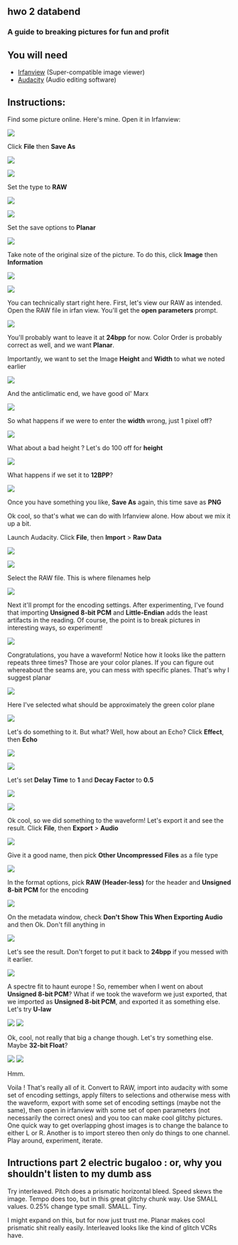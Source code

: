<head><link rel="stylesheet" type="text/css" href="style.css"></head>

## hwo 2 databend
### A guide to breaking pictures for fun and profit



## You will need
- [Irfanview](https://www.irfanview.com/) (Super-compatible image viewer)
- [Audacity](https://www.audacityteam.org/) (Audio editing software)

## Instructions:

Find some picture online. Here's mine. Open it in Irfanview:

![](01.png)

Click **File** then **Save As**

![](02.png)

![](03.png)

Set the type to **RAW**

![](04.png)

![](05.png)

Set the save options to **Planar**

![](06.png)

Take note of the original size of the picture. To do this, click **Image** then **Information**

![](07.png)

![](08.png)

You can technically start right here. First, let's view our RAW as intended. Open the RAW file in irfan view. You'll get the **open parameters** prompt.

![](09.png)

You'll probably want to leave it at **24bpp** for now. Color Order is probably correct as well, and we want **Planar**. 

Importantly, we want to set the Image **Height** and **Width** to what we noted earlier

![](10.png)

And the anticlimatic end, we have good ol' Marx

![](11.png)

So what happens if we were to enter the **width** wrong, just 1 pixel off?

![](12-Karl_Marx_001%20X1.png)

What about a bad height ? Let's do 100 off for **height**

![](13-Karl_Marx_001%20Y100.png)

What happens if we set it to **12BPP**?

![](14-Karl_Marx_001%2012BPP.png)

Once you have something you like, **Save As** again, this time save as **PNG**

Ok cool, so that's what we can do with Irfanview alone. How about we mix it up a bit.

Launch Audacity. Click **File**, then **Import** > **Raw Data**

![](15.png)

![](16.png)


Select the RAW file. This is where filenames help

![](17.png)

Next it'll prompt for the encoding settings. After experimenting, I've found that importing **Unsigned 8-bit PCM** and **Little-Endian** adds the least artifacts in the reading. Of course, the point is to break pictures in interesting ways, so experiment!

![](18.png)

Congratulations, you have a waveform! Notice how it looks like the pattern repeats three times? Those are your color planes. If you can figure out whereabout the seams are, you can mess with specific planes. That's why I suggest planar

![](19.png)

Here I've selected what should be approximately the green color plane

![](20.png)

Let's do something to it. But what? Well, how about an Echo? Click **Effect**, then **Echo**

![](21.png)

![](22.png)

Let's set **Delay Time** to **1** and **Decay Factor** to **0.5**

![](23.png)

![](24.png)

Ok cool, so we did something to the waveform! Let's export it and see the result. Click **File**, then **Export** > **Audio**

![](25.png)

Give it a good name, then pick **Other Uncompressed Files** as a file type

![](26.png)

In the format options, pick **RAW (Header-less)** for the header and **Unsigned 8-bit PCM** for the encoding

![](27.png)

On the metadata window, check **Don't Show This When Exporting Audio** and then Ok. Don't fill anything in

![](28.png)

Let's see the result. Don't forget to put it back to **24bpp** if you messed with it earlier.

![](29-Karl_Marx_001%20-%2001.png)

A spectre fit to haunt europe ! So, remember when I went on about **Unsigned 8-bit PCM**? What if we took the waveform we just exported, that we imported as **Unsigned 8-bit PCM**, and exported it as something else. Let's try **U-law**


![](30.png)
![](31-Karl_Marx_001%20-%2002.png)

Ok, cool, not really that big a change though. Let's try something else. Maybe **32-bit Float**?

![](32.png)
![](33-Karl_Marx_001%20-%2003.png)

Hmm. 

Voila ! That's really all of it. Convert to RAW, import into audacity with some set of encoding settings, apply filters to selections and otherwise mess with the waveform, export with some set of encoding settings (maybe not the same), then open in irfanview with some set of open parameters (not necessarily the correct ones) and you too can make cool glitchy pictures. One quick way to get overlapping ghost images is to change the balance to either L or R. Another is to import stereo then only do things to one channel. Play around, experiment, iterate.


## Intructions part 2 electric bugaloo : or, why you shouldn't listen to my dumb ass

Try interleaved. Pitch does a prismatic horizontal bleed. Speed skews the image. Tempo does too, but in this great glitchy chunk way. Use SMALL values. 0.25% change type small. SMALL. Tiny. 

I might expand on this, but for now just trust me. Planar makes cool prismatic shit really easily. Interleaved looks like the kind of glitch VCRs have. 


